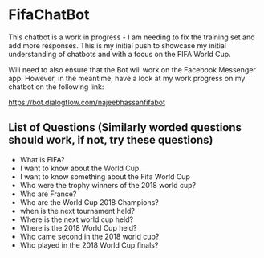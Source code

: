 # FifaChatBot

This chatbot is a work in progress - I am needing to fix the training set and add more responses.
This is my initial push to showcase my initial understanding of chatbots and with a focus on the
FIFA World Cup.


Will need to also ensure that the Bot will work on the Facebook Messenger app. However, in the 
meantime, have a look at my work progress on my chatbot on the following link:

https://bot.dialogflow.com/najeebhassanfifabot

## List of Questions (Similarly worded questions should work, if not, try these questions)

- What is FIFA?
- I want to know about the World Cup
- I want to know something about the Fifa World Cup
- Who were the trophy winners of the 2018 world cup?
- Who are France?
- Who are the World Cup 2018 Champions?
- when is the next tournament held?
- Where is the next world cup held?
- Where is the 2018 World Cup held?
- Who came second in the 2018 world cup?
- Who played in the 2018 World Cup finals?
